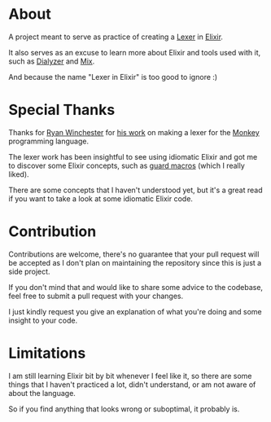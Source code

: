 # About

A project meant to serve as practice of creating a [Lexer](https://en.wikipedia.org/wiki/Lexical_analysis) in [Elixir](http://elixir-lang.org/).

It also serves as an excuse to learn more about Elixir and tools used with it, such as [Dialyzer](https://github.com/jeremyjh/dialyxir) and [Mix](https://hexdocs.pm/elixir/introduction-to-mix.html).

And because the name "Lexer in Elixir" is too good to ignore :)

# Special Thanks

Thanks for [Ryan Winchester](https://github.com/ryanwinchester) for [his work](https://github.com/ThePrimeagen/ts-rust-zig-deez/blob/master/elixir/lib/lexer.ex) on making a lexer for the [Monkey](https://monkeylang.org/) programming language.

The lexer work has been insightful to see using idiomatic Elixir and got me to discover some Elixir concepts, such as [guard macros](https://hexdocs.pm/elixir/Kernel.html#defguard/1) (which I really liked).

There are some concepts that I haven't understood yet, but it's a great read if you want to take a look at some idiomatic Elixir code.

# Contribution

Contributions are welcome, there's no guarantee that your pull request will be accepted as I don't plan on maintaining the repository since this is just a side project.

If you don't mind that and would like to share some advice to the codebase, feel free to submit a pull request with your changes.

I just kindly request you give an explanation of what you're doing and some insight to your code.

# Limitations

I am still learning Elixir bit by bit whenever I feel like it, so there are some things that I haven't practiced a lot, didn't understand, or am not aware of about the language.

So if you find anything that looks wrong or suboptimal, it probably is.
